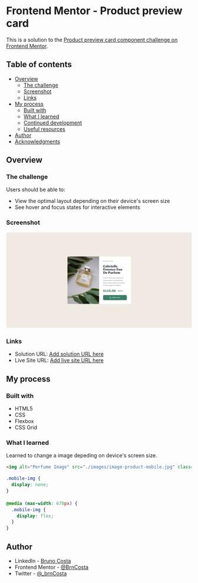 # Frontend Mentor - Product preview card

This is a solution to the [Product preview card component challenge on Frontend Mentor](https://www.frontendmentor.io/challenges/product-preview-card-component-GO7UmttRfa).

## Table of contents

- [Overview](#overview)
  - [The challenge](#the-challenge)
  - [Screenshot](#screenshot)
  - [Links](#links)
- [My process](#my-process)
  - [Built with](#built-with)
  - [What I learned](#what-i-learned)
  - [Continued development](#continued-development)
  - [Useful resources](#useful-resources)
- [Author](#author)
- [Acknowledgments](#acknowledgments)

## Overview

### The challenge

Users should be able to:

- View the optimal layout depending on their device's screen size
- See hover and focus states for interactive elements

### Screenshot

![](./screenshot.jpg)

### Links

- Solution URL: [Add solution URL here](https://your-solution-url.com)
- Live Site URL: [Add live site URL here](https://your-live-site-url.com)

## My process

### Built with

- HTML5
- CSS
- Flexbox
- CSS Grid

### What I learned

Learned to change a image depeding on device's screen size.

```html
<img alt="Perfume Image" src="./images/image-product-mobile.jpg" class="mobile-img" />
```
```css
.mobile-img {
  display: none;
}

@media (max-width: 670px) {
  .mobile-img {
    display: flex;
  }
}
```

## Author

- LinkedIn - [Bruno Costa](https://www.linkedin.com/in/bcosta98/)
- Frontend Mentor - [@BrnCosta](https://www.frontendmentor.io/profile/BrnCosta)
- Twitter - [@_brnCosta](https://www.twitter.com/_brnCosta)
